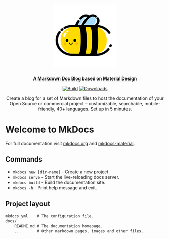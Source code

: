 <h1 align="center">
  <img alt="LittleBee" src="docs/home/logo.png" width="200">
</h1>

<p align="center">
  <strong>
    A 
    <a href="https://littlebee1024.github.io/mkdocs_template/">Markdown Doc Blog</a> 
    based on
    <a href="https://material.io/">Material Design</a>
  </strong>
</p>

<p align="center">
  <a href="https://github.com/LittleBee1024/mkdocs_template/actions"><img
    src="https://github.com/squidfunk/mkdocs-material/workflows/build/badge.svg?branch=master"
    alt="Build"
  /></a>
  <a href="https://github.com/LittleBee1024/mkdocs_template.git"><img
    src="https://img.shields.io/pypi/dm/mkdocs-material.svg" 
    alt="Downloads"
  /></a>
</p>

<p align="center">
  Create a blog for a set of Markdown files to host the
  documentation of your Open Source or commercial project – customizable,
  searchable, mobile-friendly, 40+ languages. Set up in 5 minutes.
</p>

# Welcome to MkDocs

For full documentation visit [mkdocs.org](https://www.mkdocs.org) and [mkdocs-material](https://squidfunk.github.io/mkdocs-material/).

## Commands

* `mkdocs new [dir-name]` - Create a new project.
* `mkdocs serve` - Start the live-reloading docs server.
* `mkdocs build` - Build the documentation site.
* `mkdocs -h` - Print help message and exit.

## Project layout

    mkdocs.yml    # The configuration file.
    docs/
        README.md # The documentation homepage.
        ...       # Other markdown pages, images and other files.
